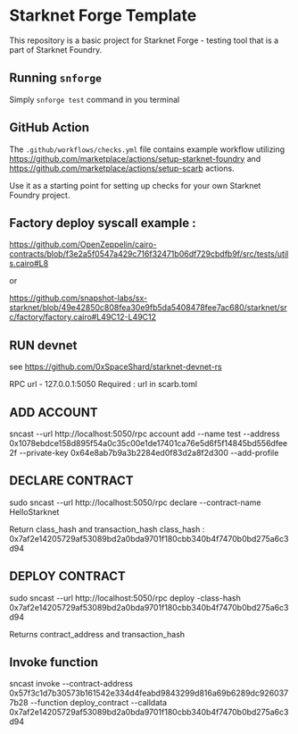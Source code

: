 # Starknet Forge Template

This repository is a basic project for Starknet Forge - testing tool that is a part of Starknet Foundry.

## Running `snforge`

Simply `snforge test` command in you terminal

## GitHub Action

The `.github/workflows/checks.yml` file contains example workflow utilizing
https://github.com/marketplace/actions/setup-starknet-foundry and https://github.com/marketplace/actions/setup-scarb
actions.

Use it as a starting point for setting up checks for your own Starknet Foundry project.

## Factory deploy syscall example :

https://github.com/OpenZeppelin/cairo-contracts/blob/f3e2a5f0547a429c716f32471b06df729cbdfb9f/src/tests/utils.cairo#L8

or

https://github.com/snapshot-labs/sx-starknet/blob/49e42850c808fea30e9fb5da5408478fee7ac680/starknet/src/factory/factory.cairo#L49C12-L49C12

## RUN devnet

see https://github.com/0xSpaceShard/starknet-devnet-rs

RPC url - 127.0.0.1:5050
Required : url in scarb.toml

## ADD ACCOUNT

sncast --url http://localhost:5050/rpc account add --name test --address 0x1078ebdce158d895f54a0c35c00e1de17401ca76e5d6f5f14845bd556dfee2f --private-key 0x64e8ab7b9a3b2284ed0f83d2a8f2d300 --add-profile

## DECLARE CONTRACT

sudo sncast --url http://localhost:5050/rpc declare --contract-name HelloStarknet

Return class_hash and transaction_hash
class_hash : 0x7af2e14205729af53089bd2a0bda9701f180cbb340b4f7470b0bd275a6c3d94

## DEPLOY CONTRACT

sudo sncast --url http://localhost:5050/rpc deploy -class-hash 0x7af2e14205729af53089bd2a0bda9701f180cbb340b4f7470b0bd275a6c3d94

Returns contract_address and transaction_hash

## Invoke function

sncast invoke --contract-address 0x57f3c1d7b30573b161542e334d4feabd9843299d816a69b6289dc9260377b28 --function deploy_contract --calldata 0x7af2e14205729af53089bd2a0bda9701f180cbb340b4f7470b0bd275a6c3d94
